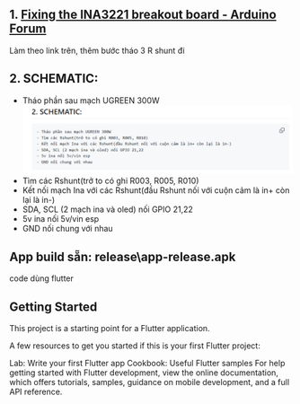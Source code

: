 ## **1. [Fixing the INA3221 breakout board - Arduino Forum](https://forum.arduino.cc/t/fixing-the-ina3221-breakout-board/526947)**
Làm theo link trên, thêm bước tháo 3 R shunt đi
## **2. SCHEMATIC:**
- Tháo phần sau mạch UGREEN 300W![alt text](image.png)
- Tìm các Rshunt(trở to có ghi R003, R005, R010)
- Kết nối mạch Ina với các Rshunt(đầu Rshunt nối với cuộn cảm là in+ còn lại là in-)
- SDA, SCL (2 mạch ina và oled) nối GPIO 21,22
- 5v ina nối 5v/vin esp
- GND nối chung với nhau

## **App build sẵn:** release\app-release.apk
code dùng flutter

## **Getting Started**
This project is a starting point for a Flutter application.

A few resources to get you started if this is your first Flutter project:

Lab: Write your first Flutter app
Cookbook: Useful Flutter samples
For help getting started with Flutter development, view the online documentation, which offers tutorials, samples, guidance on mobile development, and a full API reference.

